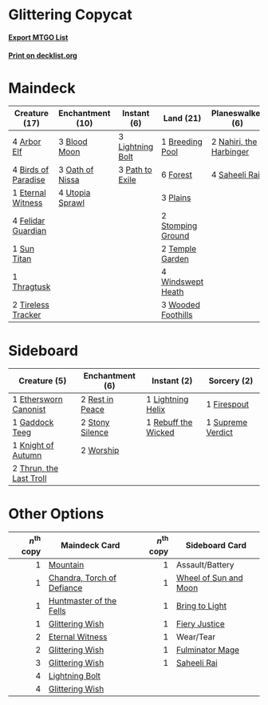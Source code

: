 # Glittering Copycat

#### [Export MTGO List](../collection/Glittering%20Copycat/Glittering%20Copycat.txt)
#### [Print on decklist.org](http://decklist.org/?deckmain=4%09Arbor%20Elf%0A4%09Birds%20of%20Paradise%0A3%09Blood%20Moon%0A1%09Breeding%20Pool%0A1%09Eternal%20Witness%0A4%09Felidar%20Guardian%0A6%09Forest%0A3%09Lightning%20Bolt%0A2%09Nahiri,%20the%20Harbinger%0A3%09Oath%20of%20Nissa%0A3%09Path%20to%20Exile%0A3%09Plains%0A4%09Saheeli%20Rai%0A2%09Stomping%20Ground%0A1%09Sun%20Titan%0A2%09Temple%20Garden%0A1%09Thragtusk%0A2%09Tireless%20Tracker%0A4%09Utopia%20Sprawl%0A4%09Windswept%20Heath%0A3%09Wooded%20Foothills&deckside=1%09Ethersworn%20Canonist%0A1%09Firespout%0A1%09Gaddock%20Teeg%0A1%09Knight%20of%20Autumn%0A1%09Lightning%20Helix%0A1%09Rebuff%20the%20Wicked%0A2%09Rest%20in%20Peace%0A2%09Stony%20Silence%0A1%09Supreme%20Verdict%0A2%09Thrun,%20the%20Last%20Troll%0A2%09Worship)
# Maindeck

|                                        Creature (17)                                         |                                     Enchantment (10)                                     |                                        Instant (6)                                        |                                          Land (21)                                          |                                         Planeswalker (6)                                         |
|----------------------------------------------------------------------------------------------|------------------------------------------------------------------------------------------|-------------------------------------------------------------------------------------------|---------------------------------------------------------------------------------------------|--------------------------------------------------------------------------------------------------|
|4 [Arbor Elf](http://gatherer.wizards.com/Pages/Card/Details.aspx?multiverseid=442149)        |3 [Blood Moon](http://gatherer.wizards.com/Pages/Card/Details.aspx?multiverseid=370419)   |3 [Lightning Bolt](http://gatherer.wizards.com/Pages/Card/Details.aspx?multiverseid=234704)|1 [Breeding Pool](http://gatherer.wizards.com/Pages/Card/Details.aspx?multiverseid=405095)   |2 [Nahiri, the Harbinger](http://gatherer.wizards.com/Pages/Card/Details.aspx?multiverseid=410012)|
|4 [Birds of Paradise](http://gatherer.wizards.com/Pages/Card/Details.aspx?multiverseid=416933)|3 [Oath of Nissa](http://gatherer.wizards.com/Pages/Card/Details.aspx?multiverseid=407650)|3 [Path to Exile](http://gatherer.wizards.com/Pages/Card/Details.aspx?multiverseid=370408) |6 [Forest](http://gatherer.wizards.com/Pages/Card/Details.aspx?multiverseid=439605)          |4 [Saheeli Rai](http://gatherer.wizards.com/Pages/Card/Details.aspx?multiverseid=417759)          |
|1 [Eternal Witness](http://gatherer.wizards.com/Pages/Card/Details.aspx?multiverseid=370427)  |4 [Utopia Sprawl](http://gatherer.wizards.com/Pages/Card/Details.aspx?multiverseid=442181)|                                                                                           |3 [Plains](http://gatherer.wizards.com/Pages/Card/Details.aspx?multiverseid=439601)          |                                                                                                  |
|4 [Felidar Guardian](http://gatherer.wizards.com/Pages/Card/Details.aspx?multiverseid=423686) |                                                                                          |                                                                                           |2 [Stomping Ground](http://gatherer.wizards.com/Pages/Card/Details.aspx?multiverseid=405110) |                                                                                                  |
|1 [Sun Titan](http://gatherer.wizards.com/Pages/Card/Details.aspx?multiverseid=373379)        |                                                                                          |                                                                                           |2 [Temple Garden](http://gatherer.wizards.com/Pages/Card/Details.aspx?multiverseid=405112)   |                                                                                                  |
|1 [Thragtusk](http://gatherer.wizards.com/Pages/Card/Details.aspx?multiverseid=425968)        |                                                                                          |                                                                                           |4 [Windswept Heath](http://gatherer.wizards.com/Pages/Card/Details.aspx?multiverseid=405115) |                                                                                                  |
|2 [Tireless Tracker](http://gatherer.wizards.com/Pages/Card/Details.aspx?multiverseid=409997) |                                                                                          |                                                                                           |3 [Wooded Foothills](http://gatherer.wizards.com/Pages/Card/Details.aspx?multiverseid=405116)|                                                                                                  |


# Sideboard

|                                           Creature (5)                                           |                                     Enchantment (6)                                      |                                         Instant (2)                                          |                                        Sorcery (2)                                         |
|--------------------------------------------------------------------------------------------------|------------------------------------------------------------------------------------------|----------------------------------------------------------------------------------------------|--------------------------------------------------------------------------------------------|
|1 [Ethersworn Canonist](http://gatherer.wizards.com/Pages/Card/Details.aspx?multiverseid=370504)  |2 [Rest in Peace](http://gatherer.wizards.com/Pages/Card/Details.aspx?multiverseid=442021)|1 [Lightning Helix](http://gatherer.wizards.com/Pages/Card/Details.aspx?multiverseid=205361)  |1 [Firespout](http://gatherer.wizards.com/Pages/Card/Details.aspx?multiverseid=386289)      |
|1 [Gaddock Teeg](http://gatherer.wizards.com/Pages/Card/Details.aspx?multiverseid=140188)         |2 [Stony Silence](http://gatherer.wizards.com/Pages/Card/Details.aspx?multiverseid=425850)|1 [Rebuff the Wicked](http://gatherer.wizards.com/Pages/Card/Details.aspx?multiverseid=122287)|1 [Supreme Verdict](http://gatherer.wizards.com/Pages/Card/Details.aspx?multiverseid=438776)|
|1 [Knight of Autumn](http://gatherer.wizards.com/Pages/Card/Details.aspx?multiverseid=452933)     |2 [Worship](http://gatherer.wizards.com/Pages/Card/Details.aspx?multiverseid=429865)      |                                                                                              |                                                                                            |
|2 [Thrun, the Last Troll](http://gatherer.wizards.com/Pages/Card/Details.aspx?multiverseid=214050)|                                                                                          |                                                                                              |                                                                                            |


# Other Options

|*n*<sup>th</sup> copy|                                            Maindeck Card                                            |*n*<sup>th</sup> copy|                                         Sideboard Card                                         |
|--------------------:|-----------------------------------------------------------------------------------------------------|--------------------:|------------------------------------------------------------------------------------------------|
|                    1|[Mountain](http://gatherer.wizards.com/Pages/Card/Details.aspx?multiverseid=439604)                  |                    1|Assault/Battery                                                                                 |
|                    1|[Chandra, Torch of Defiance](http://gatherer.wizards.com/Pages/Card/Details.aspx?multiverseid=417683)|                    1|[Wheel of Sun and Moon](http://gatherer.wizards.com/Pages/Card/Details.aspx?multiverseid=146740)|
|                    1|[Huntmaster of the Fells](http://gatherer.wizards.com/Pages/Card/Details.aspx?multiverseid=439333)   |                    1|[Bring to Light](http://gatherer.wizards.com/Pages/Card/Details.aspx?multiverseid=401831)       |
|                    1|[Glittering Wish](http://gatherer.wizards.com/Pages/Card/Details.aspx?multiverseid=136157)           |                    1|[Fiery Justice](http://gatherer.wizards.com/Pages/Card/Details.aspx?multiverseid=425989)        |
|                    2|[Eternal Witness](http://gatherer.wizards.com/Pages/Card/Details.aspx?multiverseid=370427)           |                    1|Wear/Tear                                                                                       |
|                    2|[Glittering Wish](http://gatherer.wizards.com/Pages/Card/Details.aspx?multiverseid=136157)           |                    1|[Fulminator Mage](http://gatherer.wizards.com/Pages/Card/Details.aspx?multiverseid=397686)      |
|                    3|[Glittering Wish](http://gatherer.wizards.com/Pages/Card/Details.aspx?multiverseid=136157)           |                    1|[Saheeli Rai](http://gatherer.wizards.com/Pages/Card/Details.aspx?multiverseid=417759)          |
|                    4|[Lightning Bolt](http://gatherer.wizards.com/Pages/Card/Details.aspx?multiverseid=234704)            |                     |                                                                                                |
|                    4|[Glittering Wish](http://gatherer.wizards.com/Pages/Card/Details.aspx?multiverseid=136157)           |                     |                                                                                                |

